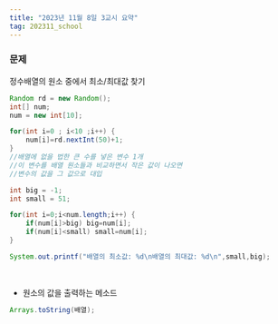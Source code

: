 ```yaml
---
title: "2023년 11월 8일 3교시 요약"
tag: 202311_school
---
```


### 문제
정수배열의 원소 중에서 최소/최대값 찾기

```java
Random rd = new Random();
int[] num;		   							
num = new int[10]; 							

for(int i=0 ; i<10 ;i++) {
    num[i]=rd.nextInt(50)+1;   
}
//배열에 없을 법한 큰 수를 넣은 변수 1개
//이 변수를 배열 원소들과 비교하면서 작은 값이 나오면
//변수의 값을 그 값으로 대입

int big = -1;
int small = 51;

for(int i=0;i<num.length;i++) {
    if(num[i]>big) big=num[i];
    if(num[i]<small) small=num[i];
}

System.out.printf("배열의 최소값: %d\n배열의 최대값: %d\n",small,big);
```

<br>

- 원소의 값을 출력하는 메소드

```java
Arrays.toString(배열);
```
